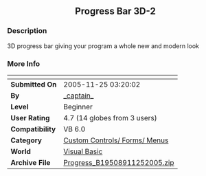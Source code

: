 ﻿<div align="center">

## Progress Bar 3D\-2


</div>

### Description

3D progress bar giving your program a whole new and modern look
 
### More Info
 


<span>             |<span>
---                |---
**Submitted On**   |2005-11-25 03:20:02
**By**             |[\_captain\_](https://github.com/Planet-Source-Code/PSCIndex/blob/master/ByAuthor/captain.md)
**Level**          |Beginner
**User Rating**    |4.7 (14 globes from 3 users)
**Compatibility**  |VB 6\.0
**Category**       |[Custom Controls/ Forms/  Menus](https://github.com/Planet-Source-Code/PSCIndex/blob/master/ByCategory/custom-controls-forms-menus__1-4.md)
**World**          |[Visual Basic](https://github.com/Planet-Source-Code/PSCIndex/blob/master/ByWorld/visual-basic.md)
**Archive File**   |[Progress\_B19508911252005\.zip](https://github.com/Planet-Source-Code/captain-progress-bar-3d-2__1-63268/archive/master.zip)








